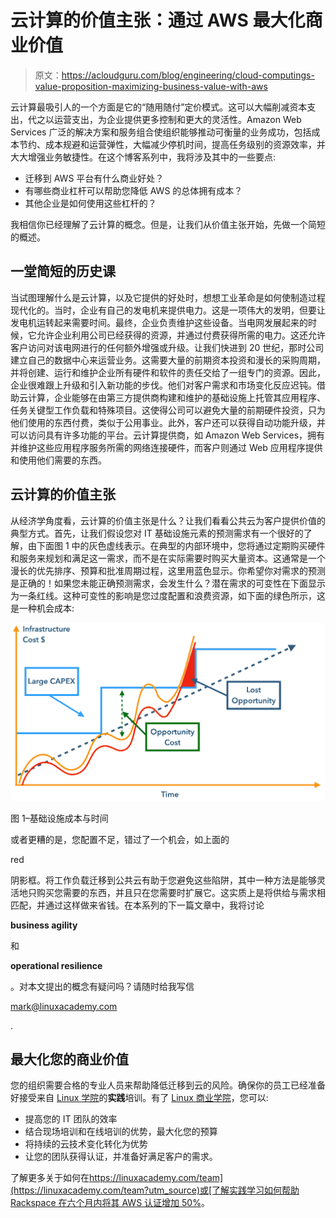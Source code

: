 # 云计算的价值主张：通过 AWS 最大化商业价值

> 原文：<https://acloudguru.com/blog/engineering/cloud-computings-value-proposition-maximizing-business-value-with-aws>

云计算最吸引人的一个方面是它的“随用随付”定价模式。这可以大幅削减资本支出，代之以运营支出，为企业提供更多控制和更大的灵活性。Amazon Web Services 广泛的解决方案和服务组合使组织能够推动可衡量的业务成功，包括成本节约、成本规避和运营弹性，大幅减少停机时间，提高任务级别的资源效率，并大大增强业务敏捷性。在这个博客系列中，我将涉及其中的一些要点:

*   迁移到 AWS 平台有什么商业好处？
*   有哪些商业杠杆可以帮助您降低 AWS 的总体拥有成本？
*   其他企业是如何使用这些杠杆的？

我相信你已经理解了云计算的概念。但是，让我们从价值主张开始，先做一个简短的概述。

## 一堂简短的历史课

当试图理解什么是云计算，以及它提供的好处时，想想工业革命是如何使制造过程现代化的。当时，企业有自己的发电机来提供电力。这是一项伟大的发明，但要让发电机运转起来需要时间。最终，企业负责维护这些设备。当电网发展起来的时候，它允许企业利用公司已经获得的资源，并通过付费获得所需的电力。这还允许客户访问对该电网进行的任何额外增强或升级。让我们快进到 20 世纪，那时公司建立自己的数据中心来运营业务。这需要大量的前期资本投资和漫长的采购周期，并将创建、运行和维护企业所有硬件和软件的责任交给了一组专门的资源。因此，企业很难跟上升级和引入新功能的步伐。他们对客户需求和市场变化反应迟钝。借助云计算，企业能够在由第三方提供商构建和维护的基础设施上托管其应用程序、任务关键型工作负载和特殊项目。这使得公司可以避免大量的前期硬件投资，只为他们使用的东西付费，类似于公用事业。此外，客户还可以获得自动功能升级，并可以访问具有许多功能的平台。云计算提供商，如 Amazon Web Services，拥有并维护这些应用程序服务所需的网络连接硬件，而客户则通过 Web 应用程序提供和使用他们需要的东西。

## 云计算的价值主张

从经济学角度看，云计算的价值主张是什么？让我们看看公共云为客户提供价值的典型方式。首先，让我们假设您对 IT 基础设施元素的预测需求有一个很好的了解，由下面图 1 中的灰色虚线表示。在典型的内部环境中，您将通过定期购买硬件和服务来规划和满足这一需求，而不是在实际需要时购买大量资本。这通常是一个漫长的优先排序、预算和批准周期过程，这里用蓝色显示。你希望你对需求的预测是正确的！如果您未能正确预测需求，会发生什么？潜在需求的可变性在下面显示为一条红线。这种可变性的影响是您过度配置和浪费资源，如下面的绿色所示，这是一种机会成本:

![Figure 1 - Infrastructure Cost vs. Time](img/b862b0c54e97dd7efcdb5f423b24ef90.png)

图 1–基础设施成本与时间

或者更糟的是，您配置不足，错过了一个机会，如上面的

red

阴影框。将工作负载迁移到公共云有助于您避免这些陷阱，其中一种方法是能够灵活地只购买您需要的东西，并且只在您需要时扩展它。这实质上是将供给与需求相匹配，并通过这样做来省钱。在本系列的下一篇文章中，我将讨论

**business agility**

和

**operational resilience**

。对本文提出的概念有疑问吗？请随时给我写信

[mark@linuxacademy.com](mailto:mark@linuxacademy.com)

.

## 最大化您的商业价值

您的组织需要合格的专业人员来帮助降低迁移到云的风险。确保你的员工已经准备好接受来自 [Linux 学院](https://linuxacademy.com)的**实践**培训。有了 [Linux 商业学院](https://go.linuxacademy.com/transition/for-business-pdf?utm_source)，您可以:

*   提高您的 IT 团队的效率
*   结合现场培训和在线培训的优势，最大化您的预算
*   将持续的云技术变化转化为优势
*   让您的团队获得认证，并准备好满足客户的需求。

了解更多关于如何在[https://linuxacademy.com/team](https://linuxacademy.com/team?utm_source)或[了解实践学习如何帮助 Rackspace 在六个月内将其 AWS 认证增加 50%](https://wpengine.linuxacademy.com/amazon-web-services-2/how-to-increase-aws-certifications-by-50-rackspace-case-study/?utm_source)。